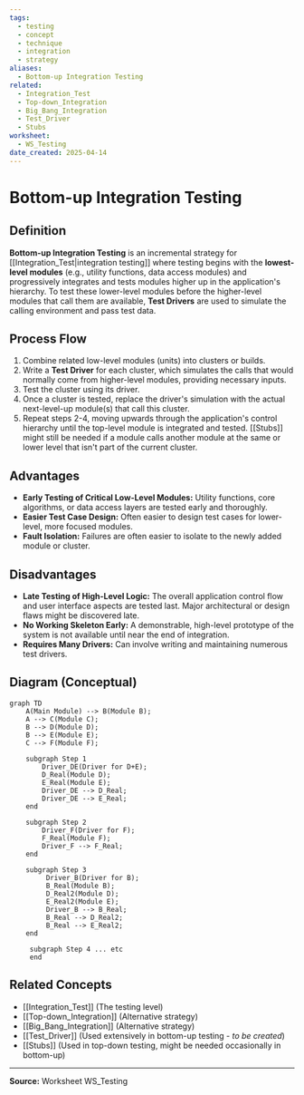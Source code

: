 ```yaml
---
tags:
  - testing
  - concept
  - technique
  - integration
  - strategy
aliases:
  - Bottom-up Integration Testing
related:
  - Integration_Test
  - Top-down_Integration
  - Big_Bang_Integration
  - Test_Driver
  - Stubs
worksheet:
  - WS_Testing
date_created: 2025-04-14
---
```

# Bottom-up Integration Testing

## Definition

**Bottom-up Integration Testing** is an incremental strategy for [[Integration_Test|integration testing]] where testing begins with the **lowest-level modules** (e.g., utility functions, data access modules) and progressively integrates and tests modules higher up in the application's hierarchy. To test these lower-level modules before the higher-level modules that call them are available, **Test Drivers** are used to simulate the calling environment and pass test data.

## Process Flow

1.  Combine related low-level modules (units) into clusters or builds.
2.  Write a **Test Driver** for each cluster, which simulates the calls that would normally come from higher-level modules, providing necessary inputs.
3.  Test the cluster using its driver.
4.  Once a cluster is tested, replace the driver's simulation with the actual next-level-up module(s) that call this cluster.
5.  Repeat steps 2-4, moving upwards through the application's control hierarchy until the top-level module is integrated and tested. [[Stubs]] might still be needed if a module calls another module at the same or lower level that isn't part of the current cluster.

## Advantages

- **Early Testing of Critical Low-Level Modules:** Utility functions, core algorithms, or data access layers are tested early and thoroughly.
- **Easier Test Case Design:** Often easier to design test cases for lower-level, more focused modules.
- **Fault Isolation:** Failures are often easier to isolate to the newly added module or cluster.

## Disadvantages

- **Late Testing of High-Level Logic:** The overall application control flow and user interface aspects are tested last. Major architectural or design flaws might be discovered late.
- **No Working Skeleton Early:** A demonstrable, high-level prototype of the system is not available until near the end of integration.
- **Requires Many Drivers:** Can involve writing and maintaining numerous test drivers.

## Diagram (Conceptual)

```mermaid
graph TD
    A(Main Module) --> B(Module B);
    A --> C(Module C);
    B --> D(Module D);
    B --> E(Module E);
    C --> F(Module F);

    subgraph Step 1
        Driver_DE(Driver for D+E);
        D_Real(Module D);
        E_Real(Module E);
        Driver_DE --> D_Real;
        Driver_DE --> E_Real;
    end

    subgraph Step 2
        Driver_F(Driver for F);
        F_Real(Module F);
        Driver_F --> F_Real;
    end

    subgraph Step 3
         Driver_B(Driver for B);
         B_Real(Module B);
         D_Real2(Module D);
         E_Real2(Module E);
         Driver_B --> B_Real;
         B_Real --> D_Real2;
         B_Real --> E_Real2;
    end

     subgraph Step 4 ... etc
     end
```

## Related Concepts
- [[Integration_Test]] (The testing level)
- [[Top-down_Integration]] (Alternative strategy)
- [[Big_Bang_Integration]] (Alternative strategy)
- [[Test_Driver]] (Used extensively in bottom-up testing - *to be created*)
- [[Stubs]] (Used in top-down testing, might be needed occasionally in bottom-up)

---
**Source:** Worksheet WS_Testing